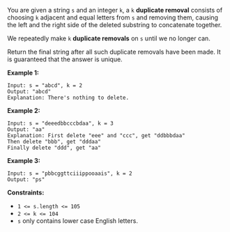 You are given a string `s` and an integer `k`, a `k` **duplicate removal**
consists of choosing `k` adjacent and equal letters from `s` and removing
them, causing the left and the right side of the deleted substring to
concatenate together.

We repeatedly make `k` **duplicate removals** on `s` until we no longer can.

Return the final string after all such duplicate removals have been made. It
is guaranteed that the answer is unique.



**Example 1:**

    
    
    Input: s = "abcd", k = 2
    Output: "abcd"
    Explanation: There's nothing to delete.

**Example 2:**

    
    
    Input: s = "deeedbbcccbdaa", k = 3
    Output: "aa"
    Explanation: First delete "eee" and "ccc", get "ddbbbdaa"
    Then delete "bbb", get "dddaa"
    Finally delete "ddd", get "aa"

**Example 3:**

    
    
    Input: s = "pbbcggttciiippooaais", k = 2
    Output: "ps"
    



**Constraints:**

  * `1 <= s.length <= 105`
  * `2 <= k <= 104`
  * `s` only contains lower case English letters.

